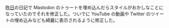 [昨日](/2018/03/03)の日記で Mastodon のトゥートを埋め込んだらスタイルがおかしなことになっていたのでそれを修正した。ついでに YouTube の動画や Twitter のツイートの埋め込みなども綺麗に表示されるように修正した。
